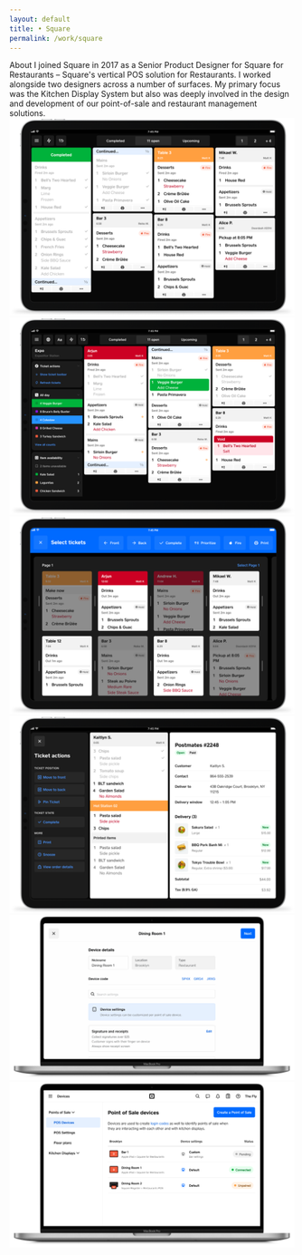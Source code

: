 ```yaml
---
layout: default 
title: • Square
permalink: /work/square
---
```


<section class="page-header">
    <div class="col-8">
        <span class="title">About</span>
        <span class="subtitle">I joined Square in 2017 as a Senior Product Designer for Square for Restaurants – Square's vertical POS solution for Restaurants. I worked alongside two designers across a number of surfaces. My primary focus was the Kitchen Display System but also was deeply involved in the design and development of our point-of-sale and restaurant management solutions.</span>
    </div>
</section>
<section>
    <div class="col-8">
        <img class="mb24" src="/img/work/square/01@2x.png" loading="lazy"> 
        <img class="mb24" src="/img/work/square/02@2x.png" loading="lazy">
        <img class="mb24" src="/img/work/square/03@2x.png" loading="lazy">
        <img class="mb24" src="/img/work/square/04@2x.png" loading="lazy">	
    </div>
</section>
<section>
    <div class="col-8">
        <img class="mb24" src="/img/work/square/05@2x.png" loading="lazy">
    </div>
</section>
<section>
    <div class="col-8">
        <img class="mb24" src="/img/work/square/06@2x.png" loading="lazy">
    </div>
</section>